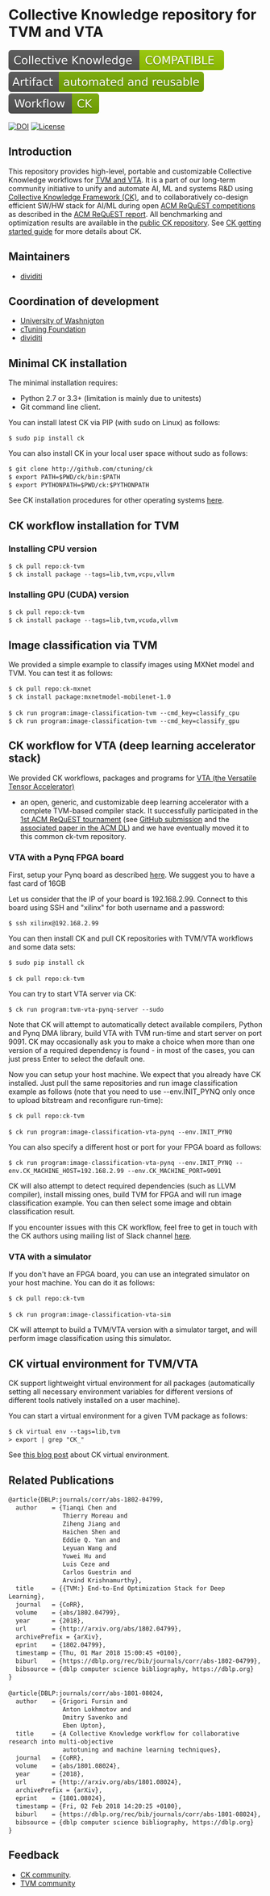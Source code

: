 # Collective Knowledge repository for TVM and VTA

[![compatibility](https://github.com/ctuning/ck-guide-images/blob/master/ck-compatible.svg)](https://github.com/ctuning/ck)
[![automation](https://github.com/ctuning/ck-guide-images/blob/master/ck-artifact-automated-and-reusable.svg)](http://cTuning.org/ae)
[![workflow](https://github.com/ctuning/ck-guide-images/blob/master/ck-workflow.svg)](http://cKnowledge.org)

[![DOI](https://zenodo.org/badge/142710782.svg)](https://zenodo.org/badge/latestdoi/142710782)
[![License](https://img.shields.io/badge/License-BSD%203--Clause-blue.svg)](https://opensource.org/licenses/BSD-3-Clause)

## Introduction

This repository provides high-level, portable and customizable Collective Knowledge workflows
for [TVM and VTA](http://tvm.ai).
It is a part of our long-term community initiative
to unify and automate AI, ML and systems R&D
using [Collective Knowledge Framework (CK)](http://cKnowledge.org),
and to collaboratively co-design efficient SW/HW stack for AI/ML
during open [ACM ReQuEST competitions](http://cKnowledge.org/request)
as described in the [ACM ReQuEST report](https://portalparts.acm.org/3230000/3229762/fm/frontmatter.pdf).
All benchmarking and optimization results are available 
in the [public CK repository](http://cKnowledge.org/repo).
See [CK getting started guide](https://github.com/ctuning/ck/wiki/First-Steps)
for more details about CK.

## Maintainers
* [dividiti](http://dividiti.com)

## Coordination of development

* [University of Washnigton](http://www.washington.edu)
* [cTuning Foundation](http://cTuning.org)
* [dividiti](http://dividiti.com)

## Minimal CK installation

The minimal installation requires:

* Python 2.7 or 3.3+ (limitation is mainly due to unitests)
* Git command line client.

You can install latest CK via PIP (with sudo on Linux) as follows:

```
$ sudo pip install ck
```

You can also install CK in your local user space without sudo as follows:

```
$ git clone http://github.com/ctuning/ck
$ export PATH=$PWD/ck/bin:$PATH
$ export PYTHONPATH=$PWD/ck:$PYTHONPATH
```

See CK installation procedures for other operating systems [here](https://github.com/ctuning/ck#minimal-installation).

## CK workflow installation for TVM 

### Installing CPU version

```
$ ck pull repo:ck-tvm
$ ck install package --tags=lib,tvm,vcpu,vllvm
```

### Installing GPU (CUDA) version

```
$ ck pull repo:ck-tvm
$ ck install package --tags=lib,tvm,vcuda,vllvm
```

## Image classification via TVM

We provided a simple example to classify images using MXNet model and TVM. You can test it as follows:

```
$ ck pull repo:ck-mxnet
$ ck install package:mxnetmodel-mobilenet-1.0

$ ck run program:image-classification-tvm --cmd_key=classify_cpu
$ ck run program:image-classification-tvm --cmd_key=classify_gpu
```


## CK workflow for VTA (deep learning accelerator stack)

We provided CK workflows, packages and programs for [VTA (the Versatile Tensor Accelerator)](https://docs.tvm.ai/vta/index.html)
- an open, generic, and customizable deep learning accelerator with a complete TVM-based compiler stack.
It successfully participated in the [1st ACM ReQuEST tournament](http://cknowledge.org/request-cfp-asplos2018.html) 
(see [GitHub submission](https://github.com/ctuning/ck-request-asplos18-mobilenets-tvm-arm)
and the [associated paper in the ACM DL](https://dl.acm.org/citation.cfm?doid=3229762.3229764))
and we have eventually moved it to this common ck-tvm repository.

### VTA with a Pynq FPGA board

First, setup your Pynq board as described [here](https://docs.tvm.ai/vta/install.html#pynq-board-setup).
We suggest you to have a fast card of 16GB

Let us consider that the IP of your board is 192.168.2.99. 
Connect to this board using SSH and "xilinx" for both username and a password:
```
$ ssh xilinx@192.168.2.99
```

You can then install CK and pull CK repositories with TVM/VTA workflows and some data sets:
```
$ sudo pip install ck

$ ck pull repo:ck-tvm
```

You can try to start VTA server via CK:
```
$ ck run program:tvm-vta-pynq-server --sudo
```

Note that CK will attempt to automatically detect available compilers, Python and Pynq DMA library, 
build VTA with TVM run-time and start server on port 9091. CK may occasionally ask you to make 
a choice when more than one version of a required dependency is found - in most of the cases, you can just press Enter
to select the default one.

Now you can setup your host machine. We expect that you already have CK installed. 
Just pull the same repositories and run image classification example as follows
(note that you need to use --env.INIT_PYNQ only once to upload bitstream and reconfigure run-time):

```
$ ck pull repo:ck-tvm

$ ck run program:image-classification-vta-pynq --env.INIT_PYNQ
```

You can also specify a different host or port for your FPGA board as follows:
```
$ ck run program:image-classification-vta-pynq --env.INIT_PYNQ --env.CK_MACHINE_HOST=192.168.2.99 --env.CK_MACHINE_PORT=9091
```

CK will also attempt to detect required dependencies (such as LLVM compiler), install missing ones,
build TVM for FPGA and will run image classification example. You can then select some image
and obtain classification result.

If you encounter issues with this CK workflow, feel free to get in touch with the CK authors 
using mailing list of Slack channel [here](https://github.com/ctuning/ck/wiki/Contacts).

### VTA with a simulator

If you don't have an FPGA board, you can use an integrated simulator on your host machine.
You can do it as follows:
```
$ ck pull repo:ck-tvm

$ ck run program:image-classification-vta-sim
```

CK will attempt to build a TVM/VTA version with a simulator target, and will perform image classification using this simulator.

## CK virtual environment for TVM/VTA

CK support lightweight virtual environment for all packages 
(automatically setting all necessary environment variables for 
different versions of different tools natively installed on a user machine).

You can start a virtual environment for a given TVM package as follows:
```
$ ck virtual env --tags=lib,tvm
> export | grep "CK_"
```

See [this blog post](https://dividiti.blogspot.com/2018/07/enabling-virtual-environment-for.html)
about CK virtual environment.

## Related Publications

```
@article{DBLP:journals/corr/abs-1802-04799,
  author    = {Tianqi Chen and
               Thierry Moreau and
               Ziheng Jiang and
               Haichen Shen and
               Eddie Q. Yan and
               Leyuan Wang and
               Yuwei Hu and
               Luis Ceze and
               Carlos Guestrin and
               Arvind Krishnamurthy},
  title     = {{TVM:} End-to-End Optimization Stack for Deep Learning},
  journal   = {CoRR},
  volume    = {abs/1802.04799},
  year      = {2018},
  url       = {http://arxiv.org/abs/1802.04799},
  archivePrefix = {arXiv},
  eprint    = {1802.04799},
  timestamp = {Thu, 01 Mar 2018 15:00:45 +0100},
  biburl    = {https://dblp.org/rec/bib/journals/corr/abs-1802-04799},
  bibsource = {dblp computer science bibliography, https://dblp.org}
}

@article{DBLP:journals/corr/abs-1801-08024,
  author    = {Grigori Fursin and
               Anton Lokhmotov and
               Dmitry Savenko and
               Eben Upton},
  title     = {A Collective Knowledge workflow for collaborative research into multi-objective
               autotuning and machine learning techniques},
  journal   = {CoRR},
  volume    = {abs/1801.08024},
  year      = {2018},
  url       = {http://arxiv.org/abs/1801.08024},
  archivePrefix = {arXiv},
  eprint    = {1801.08024},
  timestamp = {Fri, 02 Feb 2018 14:20:25 +0100},
  biburl    = {https://dblp.org/rec/bib/journals/corr/abs-1801-08024},
  bibsource = {dblp computer science bibliography, https://dblp.org}
}
```

## Feedback

* [CK community](https://github.com/ctuning/ck/wiki/Contacts).
* [TVM community](https://tvm.ai/community)
